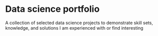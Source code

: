 # Data science portfolio

A collection of selected data science projects to demonstrate skill sets, knowledge, and solutions I am experienced with or find interesting


